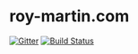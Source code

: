 # roy-martin.com

[![Gitter](https://badges.gitter.im/Join%20Chat.svg)](https://gitter.im/rmartin/roy-martin.com?utm_source=badge&utm_medium=badge&utm_campaign=pr-badge&utm_content=badge)
[![Build Status](https://travis-ci.org/rmartin/roy-martin.com.svg?branch=master)](https://travis-ci.org/rmartin/roy-martin.com)
